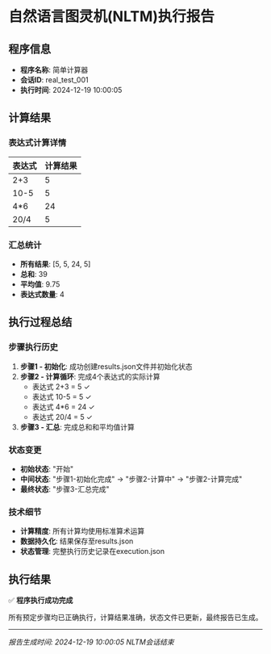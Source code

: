 # 自然语言图灵机(NLTM)执行报告

## 程序信息
- **程序名称**: 简单计算器
- **会话ID**: real_test_001
- **执行时间**: 2024-12-19 10:00:05

## 计算结果

### 表达式计算详情
| 表达式 | 计算结果 |
|--------|----------|
| 2+3    | 5        |
| 10-5   | 5        |
| 4*6    | 24       |
| 20/4   | 5        |

### 汇总统计
- **所有结果**: [5, 5, 24, 5]
- **总和**: 39
- **平均值**: 9.75
- **表达式数量**: 4

## 执行过程总结

### 步骤执行历史
1. **步骤1 - 初始化**: 成功创建results.json文件并初始化状态
2. **步骤2 - 计算循环**: 完成4个表达式的实际计算
   - 表达式 2+3 = 5 ✓
   - 表达式 10-5 = 5 ✓
   - 表达式 4*6 = 24 ✓
   - 表达式 20/4 = 5 ✓
3. **步骤3 - 汇总**: 完成总和和平均值计算

### 状态变更
- **初始状态**: "开始"
- **中间状态**: "步骤1-初始化完成" → "步骤2-计算中" → "步骤2-计算完成"
- **最终状态**: "步骤3-汇总完成"

### 技术细节
- **计算精度**: 所有计算均使用标准算术运算
- **数据持久化**: 结果保存至results.json
- **状态管理**: 完整执行历史记录在execution.json

## 执行结果
✅ **程序执行成功完成**

所有预定步骤均已正确执行，计算结果准确，状态文件已更新，最终报告已生成。

---
*报告生成时间: 2024-12-19 10:00:05*
*NLTM会话结束*